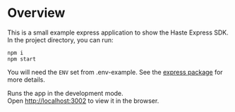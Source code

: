 # Overview

This is a small example express application to show the Haste Express SDK. In the project directory, you can run:

```
npm i
npm start
```

You will need the `ENV` set from .env-example. See the [express package](../../packages/haste-express) for more details.

Runs the app in the development mode.\
Open [http://localhost:3002](http://localhost:3002) to view it in the browser.
